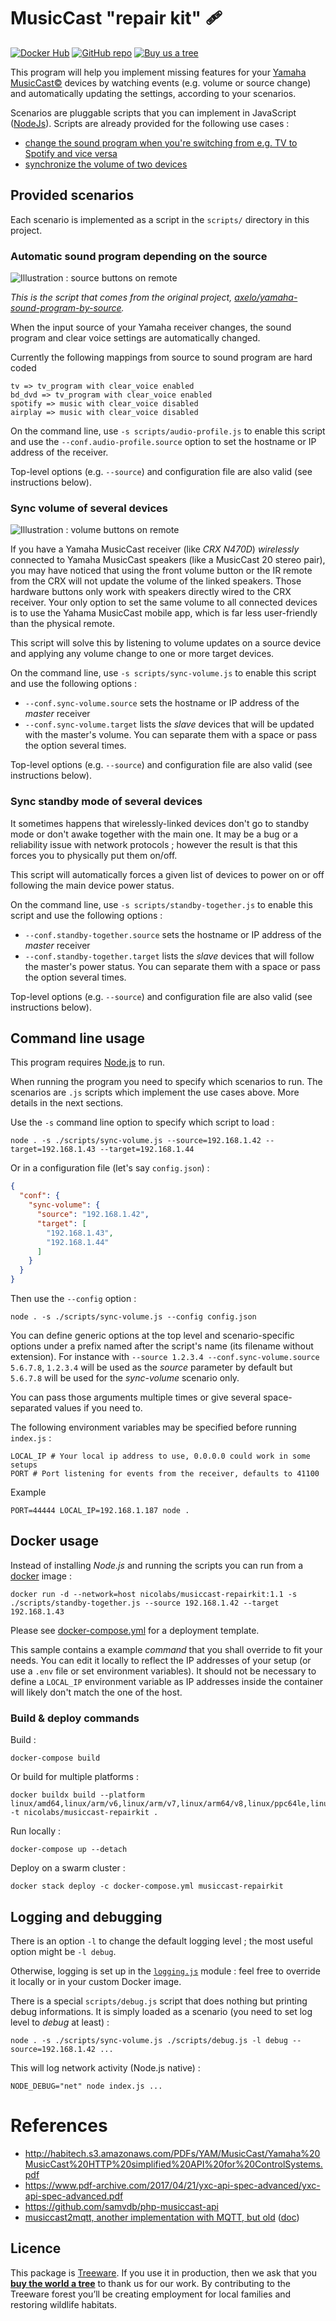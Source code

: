 # MusicCast "repair kit" 🩹

[![Docker Hub](https://github.com/nicolabs/musiccast-repairkit/actions/workflows/dockerhub.yml/badge.svg)](https://hub.docker.com/r/nicolabs/musiccast-repairkit) [![GitHub repo](https://img.shields.io/badge/GitHub-repo-pink.svg?logo=github)](https://github.com/nicolabs/musiccast-repairkit) [![Buy us a tree](https://img.shields.io/badge/Plant%20trees-%F0%9F%8C%B3-lightgreen)](https://plant.treeware.earth/nicolabs/musiccast-repairkit)

This program will help you implement missing features for your [Yamaha MusicCast©](https://usa.yamaha.com/products/contents/audio_visual/musiccast/index.html) devices by watching events (e.g. volume or source change) and automatically updating the settings, according to your scenarios.

Scenarios are pluggable scripts that you can implement in JavaScript ([NodeJs](https://nodejs.org/)).
Scripts are already provided for the following use cases :

- [change the sound program when you're switching from e.g. TV to Spotify and vice versa](#automatic-sound-program-depending-on-the-source)
- [synchronize the volume of two devices](#sync-volume-of-several-devices)



## Provided scenarios

Each scenario is implemented as a script in the `scripts/` directory in this project.

### Automatic sound program depending on the source

![Illustration : source buttons on remote](doc/source-buttons.png)

*This is the script that comes from the original project, [axelo/yamaha-sound-program-by-source](https://github.com/axelo/yamaha-sound-program-by-source).*

When the input source of your Yamaha receiver changes, the sound program and clear voice settings are automatically changed.

Currently the following mappings from source to sound program are hard coded

    tv => tv_program with clear_voice enabled
    bd_dvd => tv_program with clear_voice enabled
    spotify => music with clear_voice disabled
    airplay => music with clear_voice disabled

On the command line, use `-s scripts/audio-profile.js` to enable this script and use the `--conf.audio-profile.source` option to set the hostname or IP address of the receiver.

Top-level options (e.g. `--source`) and configuration file are also valid (see instructions below).


### Sync volume of several devices

![Illustration : volume buttons on remote](doc/volume-buttons.png)

If you have a Yamaha MusicCast receiver (like *CRX N470D*) *wirelessly* connected to Yamaha MusicCast speakers (like a MusicCast 20 stereo pair), you may have noticed that using the front volume button or the IR remote from the CRX will not update the volume of the linked speakers. Those hardware buttons only work with speakers directly wired to the CRX receiver. Your only option to set the same volume to all connected devices is to use the Yahama MusicCast mobile app, which is far less user-friendly than the physical remote.

This script will solve this by listening to volume updates on a source device and applying any volume change to one or more target devices.

On the command line, use `-s scripts/sync-volume.js` to enable this script and use the following options :
- `--conf.sync-volume.source` sets the hostname or IP address of the *master* receiver
- `--conf.sync-volume.target` lists the *slave* devices that will be updated with the master's volume. You can separate them with a space or pass the option several times.

Top-level options (e.g. `--source`) and configuration file are also valid (see instructions below).


### Sync standby mode of several devices

It sometimes happens that wirelessly-linked devices don't go to standby mode or don't awake together with the main one.
It may be a bug or a reliability issue with network protocols ; however the result is that this forces you to physically put them on/off.

This script will automatically forces a given list of devices to power on or off following the main device power status.

On the command line, use `-s scripts/standby-together.js` to enable this script and use the following options :
- `--conf.standby-together.source` sets the hostname or IP address of the *master* receiver
- `--conf.standby-together.target` lists the *slave* devices that will follow the master's power status. You can separate them with a space or pass the option several times.

Top-level options (e.g. `--source`) and configuration file are also valid (see instructions below).


## Command line usage

This program requires [Node.js](https://nodejs.org) to run.

When running the program you need to specify which scenarios to run.
The scenarios are `.js` scripts which implement the use cases above. More details in the next sections.

Use the `-s` command line option to specify which script to load :

    node . -s ./scripts/sync-volume.js --source=192.168.1.42 --target=192.168.1.43 --target=192.168.1.44

Or in a configuration file (let's say `config.json`) :

```json
{
  "conf": {
    "sync-volume": {
      "source": "192.168.1.42",
      "target": [
        "192.168.1.43",
        "192.168.1.44"
      ]
    }
  }
}
```

Then use the `--config` option :

    node . -s ./scripts/sync-volume.js --config config.json

You can define generic options at the top level and scenario-specific options under a prefix named after the script's name (its filename without extension).
For instance with `--source 1.2.3.4 --conf.sync-volume.source 5.6.7.8`, `1.2.3.4` will be used as the *source* parameter by default but `5.6.7.8` will be used for the *sync-volume* scenario only.

You can pass those arguments multiple times or give several space-separated values if you need to.

The following environment variables may be specified before running `index.js` :

    LOCAL_IP # Your local ip address to use, 0.0.0.0 could work in some setups
    PORT # Port listening for events from the receiver, defaults to 41100

Example

    PORT=44444 LOCAL_IP=192.168.1.187 node .



## Docker usage

Instead of installing _Node.js_ and running the scripts you can run from a [docker](https://www.docker.com/) image :

    docker run -d --network=host nicolabs/musiccast-repairkit:1.1 -s ./scripts/standby-together.js --source 192.168.1.42 --target 192.168.1.43

Please see [docker-compose.yml](docker-compose.yml) for a deployment template.

This sample contains a example *command* that you shall override to fit your needs.
You can edit it locally to reflect the IP addresses of your setup (or use a `.env` file or set environment variables).
It should not be necessary to define a `LOCAL_IP` environment variable as IP addresses inside the container will likely don't match the one of the host.


### Build & deploy commands

Build :

    docker-compose build

Or build for multiple platforms :

    docker buildx build --platform linux/amd64,linux/arm/v6,linux/arm/v7,linux/arm64/v8,linux/ppc64le,linux/s390x -t nicolabs/musiccast-repairkit .

Run locally :

    docker-compose up --detach

Deploy on a swarm cluster :

    docker stack deploy -c docker-compose.yml musiccast-repairkit



## Logging and debugging

There is an option `-l` to change the default logging level ; the most useful option might be `-l debug`.

Otherwise, logging is set up in the [`logging.js`](logging.js) module : feel free to override it locally or in your custom Docker image.

There is a special `scripts/debug.js` script that does nothing but printing debug informations. It is simply loaded as a scenario (you need to set log level to *debug* at least) :

    node . -s ./scripts/sync-volume.js ./scripts/debug.js -l debug --source=192.168.1.42 ...


This will log network activity (Node.js native) :

    NODE_DEBUG="net" node index.js ...


# References

- http://habitech.s3.amazonaws.com/PDFs/YAM/MusicCast/Yamaha%20MusicCast%20HTTP%20simplified%20API%20for%20ControlSystems.pdf
- https://www.pdf-archive.com/2017/04/21/yxc-api-spec-advanced/yxc-api-spec-advanced.pdf
- https://github.com/samvdb/php-musiccast-api
- [musiccast2mqtt, another implementation with MQTT, but old](https://github.com/ppt000/musiccast2mqtt) ([doc](https://musiccast2mqtt.readthedocs.io/en/latest/))


## Licence

This package is [Treeware](https://treeware.earth). If you use it in production, then we ask that you [**buy the world a tree**](https://plant.treeware.earth/nicolabs/musiccast-repairkit) to thank us for our work. By contributing to the Treeware forest you’ll be creating employment for local families and restoring wildlife habitats.
